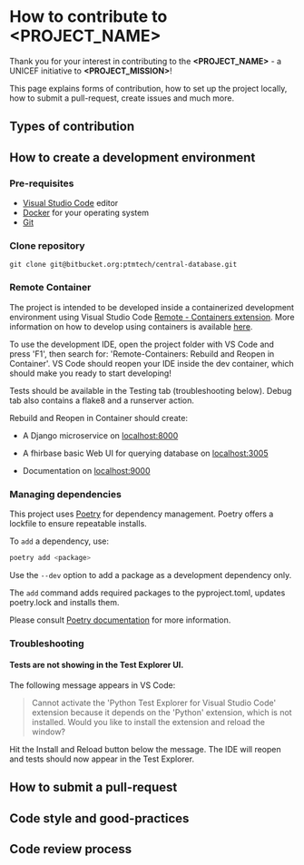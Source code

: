 How to contribute to **<PROJECT_NAME>**
=================================================

Thank you for your interest in contributing to the **<PROJECT_NAME>** - a UNICEF initiative to **<PROJECT_MISSION>**!

This page explains forms of contribution, how to set up the project locally, how to submit a pull-request, create issues and much more.

## Types of contribution

<!--
#TODO: Describe which forms of contribution are welcome (code, bug reporting, documentation, blog posts...).
-->

## How to create a development environment

### Pre-requisites

- [Visual Studio Code](https://code.visualstudio.com/) editor
- [Docker](https://www.docker.com/get-started/) for your operating system
- [Git](https://git-scm.com/downloads)

### Clone repository

`git clone git@bitbucket.org:ptmtech/central-database.git`

### Remote Container

The project is intended to be developed inside a containerized development environment using Visual Studio Code [Remote - Containers extension](https://code.visualstudio.com/docs/remote/containers). More information on how to develop using containers is available [here](https://www.youtube.com/watch?v=KFyRLxiRKAc).

To use the development IDE, open the project folder with VS Code and press 'F1', then search for: 'Remote-Containers: Rebuild and Reopen in Container'.
VS Code should reopen your IDE inside the dev container, which should make you ready to start developing!

Tests should be available in the Testing tab (troubleshooting below). Debug tab also contains a flake8 and a runserver action.

Rebuild and Reopen in Container should create:

- A Django microservice on [localhost:8000](http://localhost:8000/)

- A fhirbase basic Web UI for querying database on [localhost:3005](http://localhost:3005/)

- Documentation on [localhost:9000](http://localhost:9000/)

### Managing dependencies

This project uses [Poetry](https://python-poetry.org/) for dependency management.
Poetry offers a lockfile to ensure repeatable installs.

To `add` a dependency, use:

```bash
poetry add <package>
```

Use the `--dev` option to add a package as a development dependency only.

The `add` command adds required packages to the pyproject.toml, updates poetry.lock and installs them.

Please consult [Poetry documentation](https://python-poetry.org/docs/) for more information.

### Troubleshooting

#### Tests are not showing in the Test Explorer UI.

The following message appears in VS Code:

>Cannot activate the 'Python Test Explorer for Visual Studio Code' extension because it depends on the 'Python' extension, which is not installed. Would you like to install the extension and reload the window?

Hit the Install and Reload button below the message. The IDE will reopen and tests should now appear in the Test Explorer.

## How to submit a pull-request

<!--
#TODO: Finish up this section
-->

## Code style and good-practices

<!--
#TODO: Finish up this section
-->

## Code review process

<!--
#TODO: Finish up this section
-->
